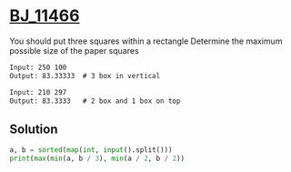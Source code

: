 # [BJ_11466](https://acmicpc.net/problem/11466)

You should put three squares within a rectangle
Determine the maximum possible size of the paper squares

```txt
Input: 250 100
Output: 83.33333  # 3 box in vertical

Input: 210 297
Output: 83.3333   # 2 box and 1 box on top
```

## Solution

```py
a, b = sorted(map(int, input().split()))
print(max(min(a, b / 3), min(a / 2, b / 2))
```
